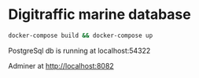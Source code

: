 # Digitraffic marine database

````bash
docker-compose build && docker-compose up
````

PostgreSql db is running at localhost:54322

Adminer at [http://localhost:8082](http://localhost:8082)